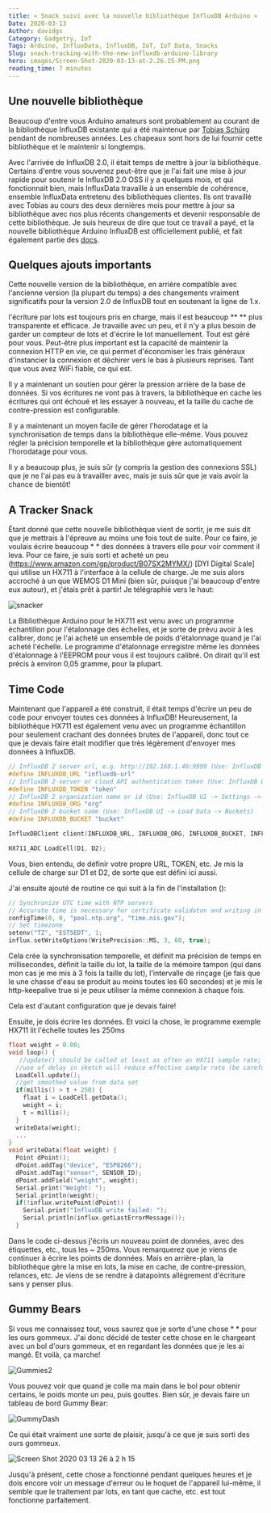 ```yaml
---
title: « Snack suivi avec la nouvelle bibliothèque InfluxDB Arduino »
Date: 2020-03-13
Author: davidgs
Category: Gadgetry, IoT
Tags: Arduino, InfluxData, InfluxDB, IoT, IoT Data, Snacks
Slug: snack-tracking-with-the-new-influxdb-arduino-library
hero: images/Screen-Shot-2020-03-13-at-2.26.15-PM.png
reading_time: 7 minutes
---
```


## Une nouvelle bibliothèque

Beaucoup d'entre vous Arduino amateurs sont probablement au courant de la bibliothèque InfluxDB existante qui a été maintenue par [Tobias Schürg](https://github.com/tobiasschuerg) pendant de nombreuses années. Les chapeaux sont hors de lui fournir cette bibliothèque et le maintenir si longtemps.

Avec l'arrivée de InfluxDB 2.0, il était temps de mettre à jour la bibliothèque. Certains d'entre vous souvenez peut-être que je l'ai fait une mise à jour rapide pour soutenir le InfluxDB 2.0 OSS il y a quelques mois, et qui fonctionnait bien, mais InfluxData travaille à un ensemble de cohérence, ensemble InfluxData entretenu des bibliothèques clientes. Ils ont travaillé avec Tobias au cours des deux dernières mois pour mettre à jour sa bibliothèque avec nos plus récents changements et devenir responsable de cette bibliothèque. Je suis heureux de dire que tout ce travail a payé, et la nouvelle bibliothèque Arduino InfluxDB est officiellement publié, et fait également partie des [docs](https://v2.docs.influxdata.com/v2.0/reference/api/client-libraries/).

## Quelques ajouts importants

Cette nouvelle version de la bibliothèque, en arrière compatible avec l'ancienne version (la plupart du temps) a des changements vraiment significatifs pour la version 2.0 de InfluxDB tout en soutenant la ligne de 1.x.

l'écriture par lots est toujours pris en charge, mais il est beaucoup ** ** plus transparente et efficace. Je travaille avec un peu, et il n'y a plus besoin de garder un compteur de lots et d'écrire le lot manuellement. Tout est géré pour vous. Peut-être plus important est la capacité de maintenir la connexion HTTP en vie, ce qui permet d'économiser les frais généraux d'instancier la connexion et déchirer vers le bas à plusieurs reprises. Tant que vous avez WiFi fiable, ce qui est.

Il y a maintenant un soutien pour gérer la pression arrière de la base de données. Si vos écritures ne vont pas à travers, la bibliothèque en cache les écritures qui ont échoué et les essayer à nouveau, et la taille du cache de contre-pression est configurable.

Il y a maintenant un moyen facile de gérer l'horodatage et la synchronisation de temps dans la bibliothèque elle-même. Vous pouvez régler la précision temporelle et la bibliothèque gère automatiquement l'horodatage pour vous.

Il y a beaucoup plus, je suis sûr (y compris la gestion des connexions SSL) que je ne l'ai pas eu à travailler avec, mais je suis sûr que je vais avoir la chance de bientôt!

## A Tracker Snack

Étant donné que cette nouvelle bibliothèque vient de sortir, je me suis dit que je mettrais à l'épreuve au moins une fois tout de suite. Pour ce faire, je voulais écrire beaucoup * * des données à travers elle pour voir comment il leva. Pour ce faire, je suis sorti et acheté un peu (https://www.amazon.com/gp/product/B07SX2MYMX/) [DYI Digital Scale] qui utilise un HX711 à l'interface à la cellule de charge. Je me suis alors accroché à un que WEMOS D1 Mini (bien sûr, puisque j'ai beaucoup d'entre eux autour), et j'étais prêt à partir! Je télégraphié vers le haut:

![snacker](/posts/category/database/images/Snacker.png )

La Bibliothèque Arduino pour le HX711 est venu avec un programme échantillon pour l'étalonnage des échelles, et je sorte de prévu avoir à les calibrer, donc je l'ai acheté un ensemble de poids d'étalonnage quand je l'ai acheté l'échelle. Le programme d'étalonnage enregistre même les données d'étalonnage à l'EEPROM pour vous il est toujours calibré. On dirait qu'il est précis à environ 0,05 gramme, pour la plupart.

## Time Code

Maintenant que l'appareil a été construit, il était temps d'écrire un peu de code pour envoyer toutes ces données à InfluxDB! Heureusement, la bibliothèque HX711 est également venu avec un programme échantillon pour seulement crachant des données brutes de l'appareil, donc tout ce que je devais faire était modifier que très légèrement d'envoyer mes données à InfluxDB.

```cpp
// InfluxDB 2 server url, e.g. http://192.168.1.48:9999 (Use: InfluxDB UI -> Load Data -> Client Libraries)
#define INFLUXDB_URL "influxdb-url"
// InfluxDB 2 server or cloud API authentication token (Use: InfluxDB UI -> Load Data -> Tokens -> <select token>)
#define INFLUXDB_TOKEN "token"
// InfluxDB 2 organization name or id (Use: InfluxDB UI -> Settings -> Profile -> <name under tile> )
#define INFLUXDB_ORG "org"
// InfluxDB 2 bucket name (Use: InfluxDB UI -> Load Data -> Buckets)
#define INFLUXDB_BUCKET "bucket"

InfluxDBClient client(INFLUXDB_URL, INFLUXDB_ORG, INFLUXDB_BUCKET, INFLUXDB_TOKEN);

HX711_ADC LoadCell(D1, D2);
```

Vous, bien entendu, de définir votre propre URL, TOKEN, etc. Je mis la cellule de charge sur D1 et D2, de sorte que est défini ici aussi.

J'ai ensuite ajouté de routine ce qui suit à la fin de l'installation ():

```cpp
// Synchronize UTC time with NTP servers
// Accurate time is necessary for certificate validaton and writing in batches
configTime(0, 0, "pool.ntp.org", "time.nis.gov");
// Set timezone
setenv("TZ", "EST5EDT", 1;
influx.setWriteOptions(WritePrecision::MS, 3, 60, true);
```

Cela crée la synchronisation temporelle, et définit ma précision de temps en millisecondes, définit la taille du lot, la taille de la mémoire tampon (qui dans mon cas je me mis à 3 fois la taille du lot), l'intervalle de rinçage (je fais que le une chasse d'eau se produit au moins toutes les 60 secondes) et je mis le http-keepalive true si je peux utiliser la même connexion à chaque fois.

Cela est d'autant configuration que je devais faire!

Ensuite, je dois écrire les données. Et voici la chose, le programme exemple HX711 lit l'échelle toutes les 250ms

```cpp
float weight = 0.00;
void loop() {
   //update() should be called at least as often as HX711 sample rate; >10Hz@10SPS, >80Hz@80SPS
  //use of delay in sketch will reduce effective sample rate (be carefull with use of delay() in the loop)]{style="color: #999dab;"}
  LoadCell.update();
  //get smoothed value from data set
  if(millis() > t + 250) {
    float i = LoadCell.getData();
    weight = i;
    t = millis();
  }
  writeData(weight);
  ...
}
void writeData(float weight) {
  Point dPoint();
  dPoint.addTag("device", "ESP8266");
  dPoint.addTag("sensor", SENSOR_ID);
  dPoint.addField("weight", weight);
  Serial.print("Weight: ");
  Serial.println(weight);
  if(!influx.writePoint(dPoint)) {
    Serial.print("InfluxDB write failed: ");
    Serial.println(influx.getLastErrorMessage());
  }
```

Dans le code ci-dessus j'écris un nouveau point de données, avec des étiquettes, etc., tous les ~ 250ms. Vous remarquerez que je viens de continuer à écrire les points de données. Mais en arrière-plan, la bibliothèque gère la mise en lots, la mise en cache, de contre-pression, relances, etc. Je viens de se rendre à datapoints allègrement d'écriture sans y penser plus.

## Gummy Bears

Si vous me connaissez tout, vous saurez que je sorte d'une chose * * pour les ours gommeux. J'ai donc décidé de tester cette chose en le chargeant avec un bol d'ours gommeux, et en regardant les données que je les ai mangé. Et voilà, ça marche!

![Gummies2](/posts/category/database/images/Gummies2.gif )

Vous pouvez voir que quand je colle ma main dans le bol pour obtenir certains, le poids monte un peu, puis gouttes. Bien sûr, je devais faire un tableau de bord Gummy Bear:

![GummyDash](/posts/category/database/images/GummyDash.gif )

Ce qui était vraiment une sorte de plaisir, jusqu'à ce que je suis sorti des ours gommeux.

![Screen Shot 2020 03 13 26 à 2 h 15](/posts/category/database/images/Screen-Shot-2020-03-13-at-2.26.15-PM.png )

Jusqu'à présent, cette chose a fonctionné pendant quelques heures et je dois encore voir un message d'erreur ou le hoquet de l'appareil lui-même, il semble que le traitement par lots, en tant que cache, etc. est tout fonctionne parfaitement.
